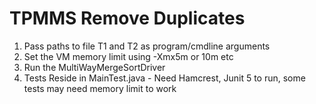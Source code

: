 # TPMMS Remove Duplicates
1. Pass paths to file T1 and T2 as program/cmdline arguments
2. Set the VM memory limit using -Xmx5m or 10m etc
3. Run the MultiWayMergeSortDriver
4. Tests Reside in MainTest.java - Need Hamcrest, Junit 5 to run, some tests may need memory limit to work
